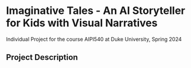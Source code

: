 # Imaginative Tales - An AI Storyteller for Kids with Visual Narratives
Individual Project for the course AIPI540 at Duke University, Spring 2024

## Project Description



